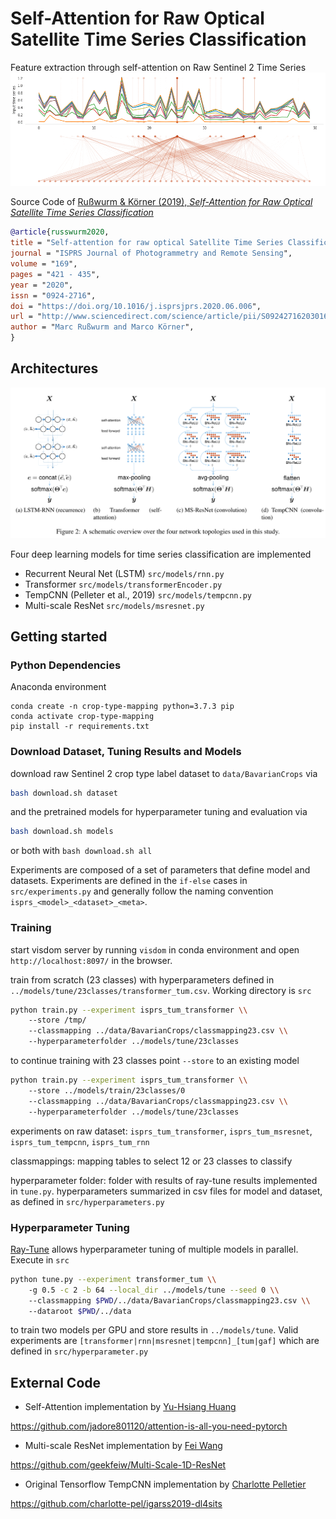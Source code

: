 # Self-Attention for Raw Optical Satellite Time Series Classification

<!--
```bibtex
@article{russwurm2019self,
  title={Self-Attention for Raw Optical Satellite Time Series Classification},
  author={Ru{\ss}wurm, Marc and K{\"o}rner, Marco},
  journal={arXiv preprint arXiv:1910.10536},
  year={2019}
}
```
-->

Feature extraction through self-attention on Raw Sentinel 2 Time Series
![First-Layer Attention Heads](doc/self-attention-1.gif)

Source Code of
[Rußwurm & Körner (2019), *Self-Attention for Raw Optical Satellite Time Series Classification*](https://arxiv.org/abs/1910.10536)


```bibtex
@article{russwurm2020,
title = "Self-attention for raw optical Satellite Time Series Classification",
journal = "ISPRS Journal of Photogrammetry and Remote Sensing",
volume = "169",
pages = "421 - 435",
year = "2020",
issn = "0924-2716",
doi = "https://doi.org/10.1016/j.isprsjprs.2020.06.006",
url = "http://www.sciencedirect.com/science/article/pii/S0924271620301647",
author = "Marc Rußwurm and Marco Körner",
}
```


## Architectures

![Models](doc/models.png)

Four deep learning models for time series classification are implemented

* Recurrent Neural Net (LSTM) `src/models/rnn.py`
* Transformer `src/models/transformerEncoder.py`
* TempCNN (Pelleter et al., 2019) `src/models/tempcnn.py`
* Multi-scale ResNet `src/models/msresnet.py`

## Getting started


### Python Dependencies

Anaconda environment
```
conda create -n crop-type-mapping python=3.7.3 pip
conda activate crop-type-mapping
pip install -r requirements.txt
```

<!--
Build docker container
```
docker build -t croptypemapping .
```
-->

### Download Dataset, Tuning Results and Models

download raw Sentinel 2 crop type label dataset to `data/BavarianCrops` via
```bash
bash download.sh dataset
```
and the pretrained models for hyperparameter tuning and evaluation via
```bash
bash download.sh models
```
or both with `bash download.sh all`

Experiments are composed of a set of parameters that define model and datasets. Experiments are defined in the `if-else` cases
in `src/experiments.py` and generally follow the naming convention `isprs_<model>_<dataset>_<meta>`.

### Training

start visdom server by running `visdom` in conda environment and open `http://localhost:8097/` in the browser.

train from scratch (23 classes) with hyperparameters defined in `../models/tune/23classes/transformer_tum.csv`.
Working directory is `src`
```bash
python train.py --experiment isprs_tum_transformer \\
    --store /tmp/
    --classmapping ../data/BavarianCrops/classmapping23.csv \\
    --hyperparameterfolder ../models/tune/23classes
```

to continue training with 23 classes point `--store` to an existing model
```bash
python train.py --experiment isprs_tum_transformer \\
    --store ../models/train/23classes/0
    --classmapping ../data/BavarianCrops/classmapping23.csv \\
    --hyperparameterfolder ../models/tune/23classes
```

experiments on raw dataset: `isprs_tum_transformer`, `isprs_tum_msresnet`, `isprs_tum_tempcnn`, `isprs_tum_rnn`

classmappings: mapping tables to select 12 or 23 classes to classify

hyperparameter folder: folder with results of ray-tune results implemented in `tune.py`. hyperparameters summarized in csv files for model and dataset, as defined in `src/hyperparameters.py`

### Hyperparameter Tuning

[Ray-Tune](https://ray.readthedocs.io/en/latest/tune.html) allows hyperparameter tuning of multiple models in parallel.
Execute in `src`
```bash
python tune.py --experiment transformer_tum \\
    -g 0.5 -c 2 -b 64 --local_dir ../models/tune --seed 0 \\
    --classmapping $PWD/../data/BavarianCrops/classmapping23.csv \\
    --dataroot $PWD/../data
```
to train two models per GPU and store results in `../models/tune`.
Valid experiments are `[transformer|rnn|msresnet|tempcnn]_[tum|gaf]` which are defined in `src/hyperparameter.py`

## External Code

* Self-Attention implementation by [Yu-Hsiang Huang](https://github.com/jadore801120)

https://github.com/jadore801120/attention-is-all-you-need-pytorch

* Multi-scale ResNet implementation by [Fei Wang](https://github.com/geekfeiw)

https://github.com/geekfeiw/Multi-Scale-1D-ResNet

* Original Tensorflow TempCNN implementation by [Charlotte Pelletier](https://github.com/charlotte-pel)

https://github.com/charlotte-pel/igarss2019-dl4sits
